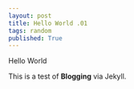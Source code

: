 ```yaml
---
layout: post
title: Hello World .01
tags: random
published: True
---
```


Hello World  

This is a test of **Blogging** via Jekyll.

